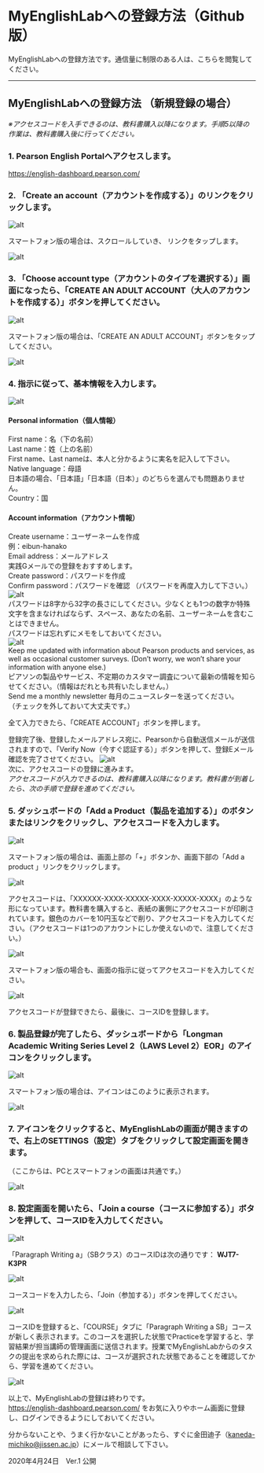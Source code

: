 # MyEnglishLabへの登録方法（Github版）
MyEnglishLabへの登録方法です。通信量に制限のある人は、こちらを閲覧してください。

---

## MyEnglishLabへの登録方法 （新規登録の場合）
_※アクセスコードを入手できるのは、教科書購入以降になります。手順5以降の作業は、教科書購入後に行ってください。_

### 1. Pearson English Portalへアクセスします。
https://english-dashboard.pearson.com/ 

### 2. 「Create an account（アカウントを作成する）」のリンクをクリックします。
![alt](MEL_01.png)  

スマートフォン版の場合は、スクロールしていき、 リンクをタップします。

![alt](MEL_02.jpg)  

### 3. 「Choose account type（アカウントのタイプを選択する）」画面になったら、「CREATE AN ADULT ACCOUNT（大人のアカウントを作成する）」ボタンを押してください。

![alt](MEL_03.png)  

スマートフォン版の場合は、「CREATE AN ADULT ACCOUNT」ボタンをタップしてください。

![alt](MEL_04.jpg)  

### 4. 指示に従って、基本情報を入力します。

![alt](MEL_05.png)  

#### Personal information（個人情報）
First name：名（下の名前）  
Last name：姓（上の名前）  
First name、Last nameは、本人と分かるように実名を記入して下さい。  
Native language：母語  
日本語の場合、「日本語」「日本語（日本）」のどちらを選んでも問題ありません。  
Country：国  

#### Account information（アカウント情報）
Create username：ユーザーネームを作成  
例：eibun-hanako  
Email address：メールアドレス  
実践Gメールでの登録をおすすめします。  
Create password：パスワードを作成  
Confirm password：パスワードを確認 （パスワードを再度入力して下さい。）  
![alt](MEL_06.png)  
パスワードは8字から32字の長さにしてください。少なくとも1つの数字か特殊文字を含まなければならず、スペース、あなたの名前、ユーザーネームを含むことはできません。  
パスワードは忘れずにメモをしておいてください。  
![alt](MEL_07.png)  
Keep me updated with information about Pearson products and services, as well as occasional customer surveys. (Don’t worry, we won’t share your information with anyone else.)  
ピアソンの製品やサービス、不定期のカスタマー調査について最新の情報を知らせてください。（情報はだれとも共有いたしません。）  
Send me a monthly newsletter 毎月のニュースレターを送ってください。  
（チェックを外しておいて大丈夫です。）  

全て入力できたら、「CREATE ACCOUNT」ボタンを押します。

登録完了後、登録したメールアドレス宛に、Pearsonから自動送信メールが送信されますので、「Verify Now（今すぐ認証する）」ボタンを押して、登録Eメール確認を完了させてください。
![alt](MEL_08.png)  
次に、アクセスコードの登録に進みます。  
_アクセスコードが入力できるのは、教科書購入以降になります。教科書が到着したら、次の手順で登録を進めてください。_

### 5. ダッシュボードの「Add a Product（製品を追加する）」のボタンまたはリンクをクリックし、アクセスコードを入力します。

![alt](MEL_09.png)  

スマートフォン版の場合は、画面上部の「+」ボタンか、画面下部の「Add a product 」リンクをクリックします。

![alt](MEL_10.PNG)

アクセスコードは、「XXXXXX-XXXX-XXXXX-XXXX-XXXXX-XXXX」のような形になっています。教科書を購入すると、表紙の裏側にアクセスコードが印刷されています。銀色のカバーを10円玉などで削り、アクセスコードを入力してください。（アクセスコードは1つのアカウントにしか使えないので、注意してください。）

![alt](MEL_11.png)  

スマートフォン版の場合も、画面の指示に従ってアクセスコードを入力してください。

![alt](MEL_12.jpg)  

アクセスコードが登録できたら、最後に、コースIDを登録します。

### 6. 製品登録が完了したら、ダッシュボードから「Longman Academic Writing Series Level 2（LAWS Level 2）EOR」のアイコンをクリックします。

![alt](MEL_13.png)  

スマートフォン版の場合は、アイコンはこのように表示されます。

![alt](MEL_14.jpg)  

### 7. アイコンをクリックすると、MyEnglishLabの画面が開きますので、右上のSETTINGS（設定）タブをクリックして設定画面を開きます。

（ここからは、PCとスマートフォンの画面は共通です。）

![alt](MEL_15.png)  

### 8. 設定画面を開いたら、「Join a course（コースに参加する）」ボタンを押して、コースIDを入力してください。

![alt](MEL_16.png)  


「Paragraph Writing a」（SBクラス）のコースIDは次の通りです： __WJT7-K3PR__


![alt](MEL_17.png)  

コースコードを入力したら、「Join（参加する）」ボタンを押してください。

![alt](MEL_18.png)  

コースIDを登録すると、「COURSE」タブに「Paragraph Writing a SB」コースが新しく表示されます。このコースを選択した状態でPracticeを学習すると、学習結果が担当講師の管理画面に送信されます。授業でMyEnglishLabからのタスクの提出を求められた際には、コースが選択された状態であることを確認してから、学習を進めてください。

![alt](MEL_19.png)  

以上で、MyEnglishLabの登録は終わりです。  
https://english-dashboard.pearson.com/ をお気に入りやホーム画面に登録し、ログインできるようにしておいてください。

分からないことや、うまく行かないことがあったら、すぐに金田迪子（kaneda-michiko@jissen.ac.jp）にメールで相談して下さい。

2020年4月24日　Ver.1 公開

